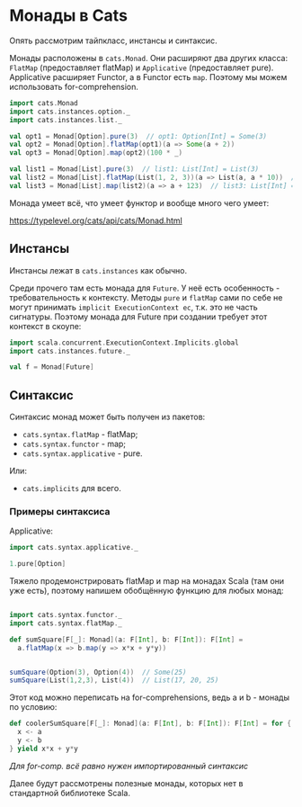 # Монады в Cats

Опять рассмотрим тайпкласс, инстансы и синтаксис.

Монады расположены в `cats.Monad`. Они расширяют два других класса: `FlatMap` (предоставляет flatMap) и `Applicative` (предоставляет pure). Applicative расширяет Functor, а в Functor есть `map`. Поэтому мы можем использовать for-comprehension.

```scala
import cats.Monad
import cats.instances.option._
import cats.instances.list._

val opt1 = Monad[Option].pure(3)  // opt1: Option[Int] = Some(3)
val opt2 = Monad[Option].flatMap(opt1)(a => Some(a + 2))
val opt3 = Monad[Option].map(opt2)(100 * _)

val list1 = Monad[List].pure(3)  // list1: List[Int] = List(3)
val list2 = Monad[List].flatMap(List(1, 2, 3))(a => List(a, a * 10))  // list2: List[Int] = List(1, 10, 2, 20, 3, 30)
val list3 = Monad[List].map(list2)(a => a + 123)  // list3: List[Int] = List(124, 133, 125, 143, 126, 153)
```

Монада умеет всё, что умеет функтор и вообще много чего умеет:

https://typelevel.org/cats/api/cats/Monad.html


## Инстансы

Инстансы лежат в `cats.instances` как обычно.

Среди прочего там есть монада для `Future`. У неё есть особенность - требовательность к контексту. Методы `pure` и `flatMap` сами по себе не могут принимать `implicit ExecutionContext ec`, т.к. это не часть сигнатуры. Поэтому монада для Future при создании требует этот контекст в скоупе:

```scala
import scala.concurrent.ExecutionContext.Implicits.global
import cats.instances.future._

val f = Monad[Future]
```

## Синтаксис

Синтаксис монад может быть получен из пакетов:

- `cats.syntax.flatMap` - flatMap;
- `cats.syntax.functor` - map;
- `cats.syntax.applicative` - pure.

Или:

- `cats.implicits` для всего.

### Примеры синтаксиса

Applicative:

```scala
import cats.syntax.applicative._

1.pure[Option]
```

Тяжело продемонстрировать flatMap и map на монадах Scala (там они уже есть), поэтому напишем обобщённую функцию для любых монад:


```scala

import cats.syntax.functor._
import cats.syntax.flatMap._

def sumSquare[F[_]: Monad](a: F[Int], b: F[Int]): F[Int] =
  a.flatMap(x => b.map(y => x*x + y*y))


sumSquare(Option(3), Option(4))  // Some(25)
sumSquare(List(1,2,3), List(4))  // List(17, 20, 25)
```

Этот код можно переписать на for-comprehensions, ведь a и b - монады по условию:

```scala
def coolerSumSquare[F[_]: Monad](a: F[Int], b: F[Int]): F[Int] = for {
  x <- a
  y <- b
} yield x*x + y*y
```

*Для for-comp. всё равно нужен импортированный синтаксис*

Далее будут рассмотрены полезные монады, которых нет в стандартной библиотеке Scala.
